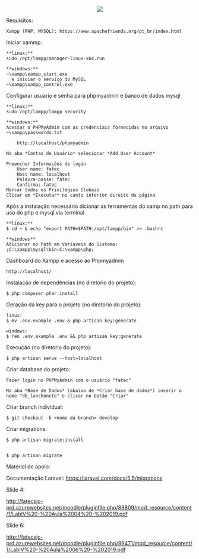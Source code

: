 <p align="center"><img src="https://laravel.com/assets/img/components/logo-laravel.svg"></p>

Requisitos:

    Xampp (PHP, MYSQL): https://www.apachefriends.org/pt_br/index.html
    
Iniciar xammp:

    **linux:**
    sudo /opt/lampp/manager-linux-x64.run
    
    **windows:**
    ~\xampp\xampp_start.exe    
      e iniciar o serviço do MySQL
    ~\xampp\xampp_control.exe 

Configurar usuario e senha para phpmyadmin e banco de dados mysql

    **linux:**
    sudo /opt/lampp/lampp security
    
    **windows:**
    Acessar o PHPMyAdmin com as credenciais fornecidas no arquivo ~\xampp\passwords.txt
    
        http://localhost/phpmyadmin
    
    Na aba *Contas de Usuário* selecionar *Add User Account*
    
    Preencher Informações de login 
        User name: fatec
        Host name: localhost
        Palavra-passe: fatec
        Confirma: fatec
    Marcar todos os Privilégios Globais
    Clicar em *Executar* no canto inferior direito da página

Após a instalação  necessário dicionar as ferramentas do xamp no path para uso do php e mysql via terminal

    **linux:**
    $ cd ~ & echo "export PATH=$PATH:/opt/lampp/bin" >> .bashrc

    **windows**
    Adicionar no Path em Variaveis do Sistema:
    ;C:\xampp\mysql\bin;C:\xampp\php;
    
Dashboard do Xampp e acesso ao Phpmyadmin

    http://localhost/

Instalação de dependências (no diretorio do projeto):

    $ php composer.phar install

Geração da key para o projeto (no diretorio do projeto):

    linux:
    $ mv .env.example .env & php artisan key:generate
    
    windows:
    $ ren .env.example .env && php artisan key:generate

Execução (no diretorio do projeto):

    $ php artisan serve --host=localhost

Criar database do projeto:

    Fazer login no PHPMyAdmin com o usuário "fatec"
    
    Na aba *Base de Dados* (abaixo de *Criar base de dados*) inserir o nome "db_lanchonete" e clicar no botão "Criar"

Criar branch individual:

    $ git checkout -b <nome da branch> develop

Criar migrations:

    $ php artisan migrate:install


    $ php artisan migrate    

    

Material de apoio: 

Documentação Laravel:
https://laravel.com/docs/5.5/migrations

Slide 4:

http://fatecsjc-prd.azurewebsites.net/moodle/pluginfile.php/88809/mod_resource/content/1/LabIV%20-%20Aula%2004%20-%202019.pdf

Slide 6:

http://fatecsjc-prd.azurewebsites.net/moodle/pluginfile.php/89471/mod_resource/content/1/LabIV%20-%20Aula%2006%20-%202019.pdf
